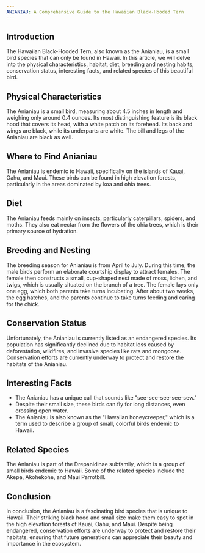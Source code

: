 ```yaml
---
ANIANIAU: A Comprehensive Guide to the Hawaiian Black-Hooded Tern
---
```


## Introduction

The Hawaiian Black-Hooded Tern, also known as the Anianiau, is a small bird species that can only be found in Hawaii. In this article, we will delve into the physical characteristics, habitat, diet, breeding and nesting habits, conservation status, interesting facts, and related species of this beautiful bird.

## Physical Characteristics

The Anianiau is a small bird, measuring about 4.5 inches in length and weighing only around 0.4 ounces. Its most distinguishing feature is its black hood that covers its head, with a white patch on its forehead. Its back and wings are black, while its underparts are white. The bill and legs of the Anianiau are black as well.

## Where to Find Anianiau

The Anianiau is endemic to Hawaii, specifically on the islands of Kauai, Oahu, and Maui. These birds can be found in high elevation forests, particularly in the areas dominated by koa and ohia trees.

## Diet

The Anianiau feeds mainly on insects, particularly caterpillars, spiders, and moths. They also eat nectar from the flowers of the ohia trees, which is their primary source of hydration.

## Breeding and Nesting

The breeding season for Anianiau is from April to July. During this time, the male birds perform an elaborate courtship display to attract females. The female then constructs a small, cup-shaped nest made of moss, lichen, and twigs, which is usually situated on the branch of a tree. The female lays only one egg, which both parents take turns incubating. After about two weeks, the egg hatches, and the parents continue to take turns feeding and caring for the chick.

## Conservation Status

Unfortunately, the Anianiau is currently listed as an endangered species. Its population has significantly declined due to habitat loss caused by deforestation, wildfires, and invasive species like rats and mongoose. Conservation efforts are currently underway to protect and restore the habitats of the Anianiau.

## Interesting Facts

-   The Anianiau has a unique call that sounds like "see-see-see-see-sew."
-   Despite their small size, these birds can fly for long distances, even crossing open water.
-   The Anianiau is also known as the "Hawaiian honeycreeper," which is a term used to describe a group of small, colorful birds endemic to Hawaii.

## Related Species

The Anianiau is part of the Drepanidinae subfamily, which is a group of small birds endemic to Hawaii. Some of the related species include the Akepa, Akohekohe, and Maui Parrotbill.

## Conclusion
In conclusion, the Anianiau is a fascinating bird species that is unique to Hawaii. Their striking black hood and small size make them easy to spot in the high elevation forests of Kauai, Oahu, and Maui. Despite being endangered, conservation efforts are underway to protect and restore their habitats, ensuring that future generations can appreciate their beauty and importance in the ecosystem.
